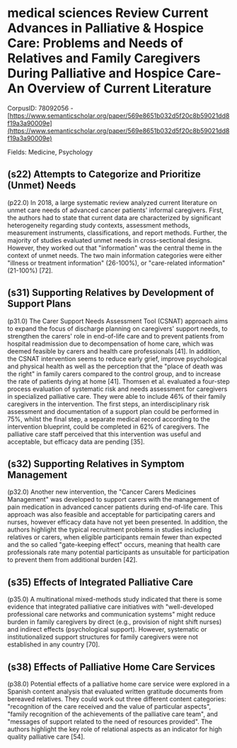 # medical sciences Review Current Advances in Palliative & Hospice Care: Problems and Needs of Relatives and Family Caregivers During Palliative and Hospice Care-An Overview of Current Literature

CorpusID: 78092056 - [https://www.semanticscholar.org/paper/569e8651b032d5f20c8b59021dd8f19a3a90009e](https://www.semanticscholar.org/paper/569e8651b032d5f20c8b59021dd8f19a3a90009e)

Fields: Medicine, Psychology

## (s22) Attempts to Categorize and Prioritize (Unmet) Needs
(p22.0) In 2018, a large systematic review analyzed current literature on unmet care needs of advanced cancer patients' informal caregivers. First, the authors had to state that current data are characterized by significant heterogeneity regarding study contexts, assessment methods, measurement instruments, classifications, and report methods. Further, the majority of studies evaluated unmet needs in cross-sectional designs. However, they worked out that "information" was the central theme in the context of unmet needs. The two main information categories were either "illness or treatment information" (26-100%), or "care-related information" (21-100%) [72].
## (s31) Supporting Relatives by Development of Support Plans
(p31.0) The Carer Support Needs Assessment Tool (CSNAT) approach aims to expand the focus of discharge planning on caregivers' support needs, to strengthen the carers' role in end-of-life care and to prevent patients from hospital readmission due to decompensation of home care, which was deemed feasible by carers and health care professionals [41]. In addition, the CSNAT intervention seems to reduce early grief, improve psychological and physical health as well as the perception that the "place of death was the right" in family carers compared to the control group, and to increase the rate of patients dying at home [41]. Thomsen et al. evaluated a four-step process evaluation of systematic risk and needs assessment for caregivers in specialized palliative care. They were able to include 46% of their family caregivers in the intervention. The first steps, an interdisciplinary risk assessment and documentation of a support plan could be performed in 75%, whilst the final step, a separate medical record according to the intervention blueprint, could be completed in 62% of caregivers. The palliative care staff perceived that this intervention was useful and acceptable, but efficacy data are pending [35].
## (s32) Supporting Relatives in Symptom Management
(p32.0) Another new intervention, the "Cancer Carers Medicines Management" was developed to support carers with the management of pain medication in advanced cancer patients during end-of-life care. This approach was also feasible and acceptable for participating carers and nurses, however efficacy data have not yet been presented. In addition, the authors highlight the typical recruitment problems in studies including relatives or carers, when eligible participants remain fewer than expected and the so called "gate-keeping effect" occurs, meaning that health care professionals rate many potential participants as unsuitable for participation to prevent them from additional burden [42].
## (s35) Effects of Integrated Palliative Care
(p35.0) A multinational mixed-methods study indicated that there is some evidence that integrated palliative care initiatives with "well-developed professional care networks and communication systems" might reduce burden in family caregivers by direct (e.g., provision of night shift nurses) and indirect effects (psychological support). However, systematic or institutionalized support structures for family caregivers were not established in any country [70].
## (s38) Effects of Palliative Home Care Services
(p38.0) Potential effects of a palliative home care service were explored in a Spanish content analysis that evaluated written gratitude documents from bereaved relatives. They could work out three different content categories: "recognition of the care received and the value of particular aspects", "family recognition of the achievements of the palliative care team", and "messages of support related to the need of resources provided". The authors highlight the key role of relational aspects as an indicator for high quality palliative care [54].
